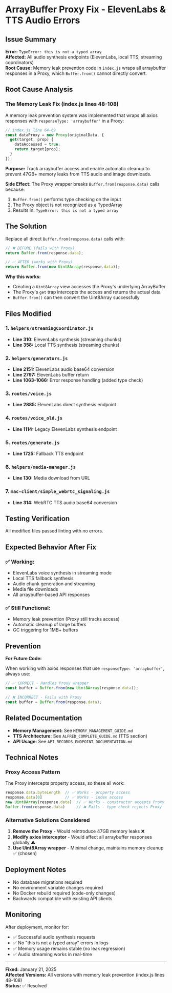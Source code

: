 # ArrayBuffer Proxy Fix - ElevenLabs & TTS Audio Errors

## Issue Summary

**Error:** `TypeError: this is not a typed array`  
**Affected:** All audio synthesis endpoints (ElevenLabs, local TTS, streaming coordinators)  
**Root Cause:** Memory leak prevention code in `index.js` wraps all arraybuffer responses in a Proxy, which `Buffer.from()` cannot directly convert.

## Root Cause Analysis

### The Memory Leak Fix (index.js lines 48-108)

A memory leak prevention system was implemented that wraps all axios responses with `responseType: 'arraybuffer'` in a Proxy:

```javascript
// index.js line 64-69
const dataProxy = new Proxy(originalData, {
  get(target, prop) {
    dataAccessed = true;
    return target[prop];
  }
});
```

**Purpose:** Track arraybuffer access and enable automatic cleanup to prevent 47GB+ memory leaks from TTS audio and image downloads.

**Side Effect:** The Proxy wrapper breaks `Buffer.from(response.data)` calls because:
1. `Buffer.from()` performs type checking on the input
2. The Proxy object is not recognized as a TypedArray
3. Results in: `TypeError: this is not a typed array`

## The Solution

Replace all direct `Buffer.from(response.data)` calls with:

```javascript
// ❌ BEFORE (fails with Proxy)
return Buffer.from(response.data);

// ✅ AFTER (works with Proxy)
return Buffer.from(new Uint8Array(response.data));
```

**Why this works:**
- Creating a `Uint8Array` view accesses the Proxy's underlying ArrayBuffer
- The Proxy's `get` trap intercepts the access and returns the actual data
- `Buffer.from()` can then convert the Uint8Array successfully

## Files Modified

### 1. `helpers/streamingCoordinator.js`
- **Line 310:** ElevenLabs synthesis (streaming chunks)
- **Line 358:** Local TTS synthesis (streaming chunks)

### 2. `helpers/generators.js`
- **Line 2151:** ElevenLabs audio base64 conversion
- **Line 2797:** ElevenLabs buffer return
- **Line 1063-1066:** Error response handling (added type check)

### 3. `routes/voice.js`
- **Line 2885:** ElevenLabs direct synthesis endpoint

### 4. `routes/voice_old.js`
- **Line 1114:** Legacy ElevenLabs synthesis endpoint

### 5. `routes/generate.js`
- **Line 1725:** Fallback TTS endpoint

### 6. `helpers/media-manager.js`
- **Line 130:** Media download from URL

### 7. `mac-client/simple_webrtc_signaling.js`
- **Line 314:** WebRTC TTS audio base64 conversion

## Testing Verification

All modified files passed linting with no errors.

## Expected Behavior After Fix

### ✅ **Working:**
- ElevenLabs voice synthesis in streaming mode
- Local TTS fallback synthesis
- Audio chunk generation and streaming
- Media file downloads
- All arraybuffer-based API responses

### ✅ **Still Functional:**
- Memory leak prevention (Proxy still tracks access)
- Automatic cleanup of large buffers
- GC triggering for 1MB+ buffers

## Prevention

**For Future Code:**

When working with axios responses that use `responseType: 'arraybuffer'`, always use:

```javascript
// ✅ CORRECT - Handles Proxy wrapper
const buffer = Buffer.from(new Uint8Array(response.data));

// ❌ INCORRECT - Fails with Proxy
const buffer = Buffer.from(response.data);
```

## Related Documentation

- **Memory Management:** See `MEMORY_MANAGEMENT_GUIDE.md`
- **TTS Architecture:** See `ALFRED_COMPLETE_GUIDE.md` (TTS section)
- **API Usage:** See `API_RECORDS_ENDPOINT_DOCUMENTATION.md`

## Technical Notes

### Proxy Access Pattern

The Proxy intercepts property access, so these all work:

```javascript
response.data.byteLength  // ✅ Works - property access
response.data[0]          // ✅ Works - index access
new Uint8Array(response.data)  // ✅ Works - constructor accepts Proxy
Buffer.from(response.data)     // ❌ Fails - type check rejects Proxy
```

### Alternative Solutions Considered

1. **Remove the Proxy** - Would reintroduce 47GB memory leaks ❌
2. **Modify axios interceptor** - Would affect all arraybuffer responses globally ⚠️
3. **Use Uint8Array wrapper** - Minimal change, maintains memory cleanup ✅ (chosen)

## Deployment Notes

- No database migrations required
- No environment variable changes required
- No Docker rebuild required (code-only changes)
- Backwards compatible with existing API clients

## Monitoring

After deployment, monitor for:
- ✅ Successful audio synthesis requests
- ✅ No "this is not a typed array" errors in logs
- ✅ Memory usage remains stable (no leak regression)
- ✅ Audio streaming works in real-time

---

**Fixed:** January 21, 2025  
**Affected Versions:** All versions with memory leak prevention (index.js lines 48-108)  
**Status:** ✅ Resolved

